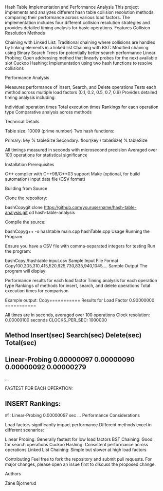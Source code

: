 Hash Table Implementation and Performance Analysis
This project implements and analyzes different hash table collision resolution methods, comparing their performance across various load factors. The implementation includes four different collision resolution strategies and provides detailed timing analysis for basic operations.
Features
Collision Resolution Methods

Chaining with Linked List: Traditional chaining where collisions are handled by linking elements in a linked list
Chaining with BST: Modified chaining using Binary Search Trees for potentially better search performance
Linear Probing: Open addressing method that linearly probes for the next available slot
Cuckoo Hashing: Implementation using two hash functions to resolve collisions

Performance Analysis

Measures performance of Insert, Search, and Delete operations
Tests each method across multiple load factors (0.1, 0.2, 0.5, 0.7, 0.9)
Provides detailed timing analysis including:

Individual operation times
Total execution times
Rankings for each operation type
Comparative analysis across methods



Technical Details

Table size: 10009 (prime number)
Two hash functions:

Primary: key % tableSize
Secondary: floor(key / tableSize) % tableSize


All timings measured in seconds with microsecond precision
Averaged over 100 operations for statistical significance

Installation
Prerequisites

C++ compiler with C++98/C++03 support
Make (optional, for build automation)
Input data file (CSV format)

Building from Source

Clone the repository:

bashCopygit clone https://github.com/yourusername/hash-table-analysis.git
cd hash-table-analysis

Compile the source:

bashCopyg++ -o hashtable main.cpp hashTable.cpp
Usage
Running the Program

Ensure you have a CSV file with comma-separated integers for testing
Run the program:

bashCopy./hashtable input.csv
Sample Input File Format
Copy100,205,310,415,520,625,730,835,940,1045,...
Sample Output
The program will display:

Performance results for each load factor
Timing analysis for each operation type
Rankings of methods for insert, search, and delete operations
Total execution times for comparison

Example output:
Copy=========== Results for Load Factor 0.90000000 ===========

All times are in seconds, averaged over 100 operations
Clock resolution: 0.00000100 seconds
CLOCKS_PER_SEC: 1000000

Method               Insert(sec)         Search(sec)         Delete(sec)          Total(sec)
----------------------------------------------------------------------------------------------------
Linear-Probing      0.00000097         0.00000090         0.00000092         0.00000279
----------------------------------------------------------------------------------------------------
...

FASTEST FOR EACH OPERATION:

INSERT Rankings:
--------------------------------------------------
#1: Linear-Probing      0.00000097 sec
...
Performance Considerations

Load factors significantly impact performance
Different methods excel in different scenarios:

Linear Probing: Generally fastest for low load factors
BST Chaining: Good for search operations
Cuckoo Hashing: Consistent performance across operations
Linked List Chaining: Simple but slower at high load factors



Contributing
Feel free to fork the repository and submit pull requests. For major changes, please open an issue first to discuss the proposed change.

Authors

Zane Bjornerud
